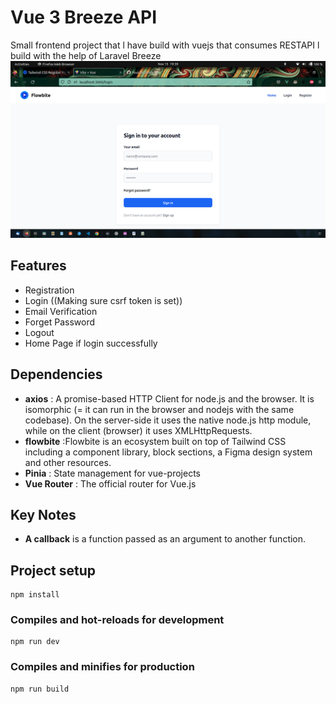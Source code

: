 # Vue 3 Breeze API
 Small frontend project that l have build with vuejs that consumes RESTAPI l build with the help of Laravel Breeze
 <img  src="https://github.com/Tapiwa-1/Tapiwa-1/blob/main/vue-breeze-api.png"/> 
 
## Features

- Registration
- Login ((Making sure csrf token is set))
- Email Verification
- Forget Password
- Logout
- Home Page if login successfully

## Dependencies

- <b>axios</b> :  A promise-based HTTP Client for node.js and the browser. It is isomorphic (= it can run in the browser and nodejs with the same codebase). On the server-side it uses the native node.js http module, while on the client (browser) it uses XMLHttpRequests.
- <b>flowbite</b> :Flowbite is an ecosystem built on top of Tailwind CSS including a component library, block sections, a Figma design system and other resources.
- <b>Pinia</b> : State management for vue-projects
- <b>Vue Router</b> : The official router for Vue.js

## Key Notes
- <b>A callback</b> is a function passed as an argument to another function.

## Project setup
```
npm install
```

### Compiles and hot-reloads for development
```
npm run dev
```

### Compiles and minifies for production
```
npm run build
```
